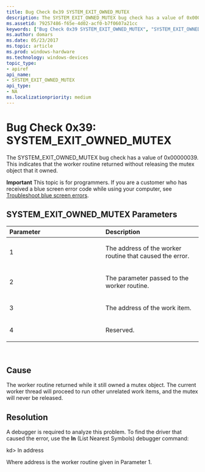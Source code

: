 ```yaml
---
title: Bug Check 0x39 SYSTEM_EXIT_OWNED_MUTEX
description: The SYSTEM_EXIT_OWNED_MUTEX bug check has a value of 0x00000039. This indicates that the worker routine returned without releasing the mutex object that it owned.
ms.assetid: 79257486-f65e-4d02-acf0-b7f0607a21cc
keywords: ["Bug Check 0x39 SYSTEM_EXIT_OWNED_MUTEX", "SYSTEM_EXIT_OWNED_MUTEX"]
ms.author: domars
ms.date: 05/23/2017
ms.topic: article
ms.prod: windows-hardware
ms.technology: windows-devices
topic_type:
- apiref
api_name:
- SYSTEM_EXIT_OWNED_MUTEX
api_type:
- NA
ms.localizationpriority: medium
---
```


# Bug Check 0x39: SYSTEM\_EXIT\_OWNED\_MUTEX


The SYSTEM\_EXIT\_OWNED\_MUTEX bug check has a value of 0x00000039. This indicates that the worker routine returned without releasing the mutex object that it owned.

**Important** This topic is for programmers. If you are a customer who has received a blue screen error code while using your computer, see [Troubleshoot blue screen errors](http://windows.microsoft.com/windows-10/troubleshoot-blue-screen-errors).

## SYSTEM\_EXIT\_OWNED\_MUTEX Parameters


<table>
<colgroup>
<col width="50%" />
<col width="50%" />
</colgroup>
<thead>
<tr class="header">
<th align="left">Parameter</th>
<th align="left">Description</th>
</tr>
</thead>
<tbody>
<tr class="odd">
<td align="left"><p>1</p></td>
<td align="left"><p>The address of the worker routine that caused the error.</p></td>
</tr>
<tr class="even">
<td align="left"><p>2</p></td>
<td align="left"><p>The parameter passed to the worker routine.</p></td>
</tr>
<tr class="odd">
<td align="left"><p>3</p></td>
<td align="left"><p>The address of the work item.</p></td>
</tr>
<tr class="even">
<td align="left"><p>4</p></td>
<td align="left"><p>Reserved.</p></td>
</tr>
</tbody>
</table>

 

Cause
-----

The worker routine returned while it still owned a mutex object. The current worker thread will proceed to run other unrelated work items, and the mutex will never be released.

Resolution
----------

A debugger is required to analyze this problem. To find the driver that caused the error, use the **ln** (List Nearest Symbols) debugger command:

kd&gt; ln address

Where address is the worker routine given in Parameter 1.

 

 




